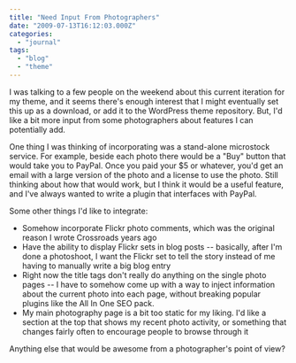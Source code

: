 ```yaml
---
title: "Need Input From Photographers"
date: "2009-07-13T16:12:03.000Z"
categories: 
  - "journal"
tags: 
  - "blog"
  - "theme"
---
```


I was talking to a few people on the weekend about this current iteration for my theme, and it seems there's enough interest that I might eventually set this up as a download, or add it to the WordPress theme repository. But, I'd like a bit more input from some photographers about features I can potentially add.

One thing I was thinking of incorporating was a stand-alone microstock service. For example, beside each photo there would be a "Buy" button that would take you to PayPal. Once you paid your $5 or whatever, you'd get an email with a large version of the photo and a license to use the photo. Still thinking about how that would work, but I think it would be a useful feature, and I've always wanted to write a plugin that interfaces with PayPal.

Some other things I'd like to integrate:

- Somehow incorporate Flickr photo comments, which was the original reason I wrote Crossroads years ago
- Have the ability to display Flickr sets in blog posts -- basically, after I'm done a photoshoot, I want the Flickr set to tell the story instead of me having to manually write a big blog entry
- Right now the title tags don't really do anything on the single photo pages -- I have to somehow come up with a way to inject information about the current photo into each page, without breaking popular plugins like the All In One SEO pack.
- My main photography page is a bit too static for my liking. I'd like a section at the top that shows my recent photo activity, or something that changes fairly often to encourage people to browse through it

Anything else that would be awesome from a photographer's point of view?
